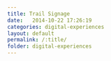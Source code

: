 ```yaml
---
title: Trail Signage
date:   2014-10-22 17:26:19
categories: digital-experiences
layout: default
permalink: /:title/
folder: digital-experiences
---
```

